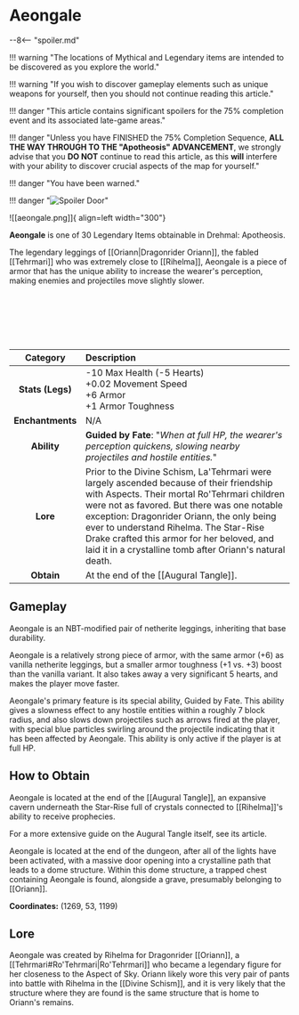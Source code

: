 # Aeongale

--8<-- "spoiler.md"

!!! warning "The locations of Mythical and Legendary items are intended to be discovered as you explore the world."

!!! warning "If you wish to discover gameplay elements such as unique weapons for yourself, then you should not continue reading this article."

!!! danger "This article contains significant spoilers for the 75% completion event and its associated late-game areas."

!!! danger "Unless you have FINISHED the 75% Completion Sequence, **ALL THE WAY THROUGH TO THE "Apotheosis" ADVANCEMENT**, we strongly advise that you **DO NOT** continue to read this article, as this **will** interfere with your ability to discover crucial aspects of the map for yourself."

!!! danger "You have been warned."

!!! danger "![Spoiler Door](/assets/img/spoiler_door.png)"

![[aeongale.png]]{ align=left width="300"}

**Aeongale** is one of 30 Legendary Items obtainable in Drehmal: Apotheosis.

The legendary leggings of [[Oriann|Dragonrider Oriann]], the fabled [[Tehrmari]] who was extremely close to [[Rihelma]], Aeongale is a piece of armor that has the unique ability to increase the wearer's perception, making enemies and projectiles move slightly slower.

<br> <br> <br> <br> <br>

| Category | Description |
|:--------------------------------:|:-----------------------------------------------------------------------------------------------------------------------------------------------------------------------------|
| **Stats (Legs)**              | -10 Max Health (-5 Hearts) <br> +0.02 Movement Speed <br> +6 Armor  <br> +1 Armor Toughness      |
| **Enchantments**              | N/A |
| **Ability**                   | **Guided by Fate**: "*When at full HP, the wearer's perception quickens, slowing nearby projectiles and hostile entities.*" |
| **Lore**                      | Prior to the Divine Schism, La'Tehrmari were largely ascended because of their friendship with Aspects. Their mortal Ro'Tehrmari children were not as favored. But there was one notable exception: Dragonrider Oriann, the only being ever to understand Rihelma. The Star-Rise Drake crafted this armor for her beloved, and laid it in a crystalline tomb after Oriann's natural death. |
| **Obtain**                    | At the end of the [[Augural Tangle]].   | 

## Gameplay
Aeongale is an NBT-modified pair of netherite leggings, inheriting that base durability.

Aeongale is a relatively strong piece of armor, with the same armor (+6) as vanilla netherite leggings, but a smaller armor toughness (+1 vs. +3) boost than the vanilla variant. It also takes away a very significant 5 hearts, and makes the player move faster. 

Aeongale's primary feature is its special ability, Guided by Fate. This ability gives a slowness effect to any hostile entities within a roughly 7 block radius, and also slows down projectiles such as arrows fired at the player, with special blue particles swirling around the projectile indicating that it has been affected by Aeongale. This ability is only active if the player is at full HP.

## How to Obtain
Aeongale is located at the end of the [[Augural Tangle]], an expansive cavern underneath the Star-Rise full of crystals connected to [[Rihelma]]'s ability to receive prophecies.

For a more extensive guide on the Augural Tangle itself, see its article.

Aeongale is located at the end of the dungeon, after all of the lights have been activated, with a massive door opening into a crystalline path that leads to a dome structure. Within this dome structure, a trapped chest containing Aeongale is found, alongside a grave, presumably belonging to [[Oriann]].

**Coordinates:** (1269, 53, 1199)

## Lore
Aeongale was created by Rihelma for Dragonrider [[Oriann]], a [[Tehrmari#Ro'Tehrmari|Ro'Tehrmari]] who became a legendary figure for her closeness to the Aspect of Sky. Oriann likely wore this very pair of pants into battle with Rihelma in the [[Divine Schism]], and it is very likely that the structure where they are found is the same structure that is home to Oriann's remains.
